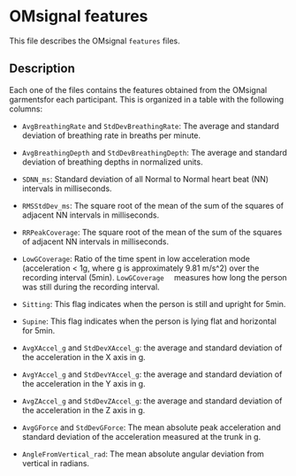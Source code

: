 # OMsignal features
This file describes the OMsignal `features` files.

## Description
Each one of the files contains the features obtained from the OMsignal garmentsfor each participant. This is organized in a table with the following columns:

 - `AvgBreathingRate` and `StdDevBreathingRate`: The average and standard deviation of breathing rate in breaths per minute.

 - `AvgBreathingDepth` and `StdDevBreathingDepth`: The average and standard deviation of breathing depths in normalized units.

 - `SDNN_ms`: Standard deviation of all Normal to Normal heart beat (NN) intervals in milliseconds.

 - `RMSStdDev_ms`: The square root of the mean of the sum of the squares of adjacent NN intervals in milliseconds.

 - `RRPeakCoverage`: The square root of the mean of the sum of the squares of adjacent NN intervals in milliseconds.

 - `LowGCoverage`: Ratio of the time spent in low acceleration mode (acceleration < 1g, where g is approximately 9.81 m/s^2) over the recording interval (5min). `LowGCoverage	` measures how long the person was still during the recording interval.

 - `Sitting`: This flag indicates when the person is still and upright for 5min.

 - `Supine`: This flag indicates when the person is lying flat and horizontal for 5min.

 - `AvgXAccel_g` and `StdDevXAccel_g`: the average and standard deviation of the acceleration in the X axis in g.

 - `AvgYAccel_g` and `StdDevYAccel_g`: the average and standard deviation of the acceleration in the Y axis in g.

 - `AvgZAccel_g` and `StdDevZAccel_g`: the average and standard deviation of the acceleration in the Z axis in g.

 - `AvgGForce` and `StdDevGForce`: The mean absolute peak acceleration and standard deviation of the acceleration measured at the trunk in g.

 - `AngleFromVertical_rad`: The mean absolute angular deviation from vertical in radians.
